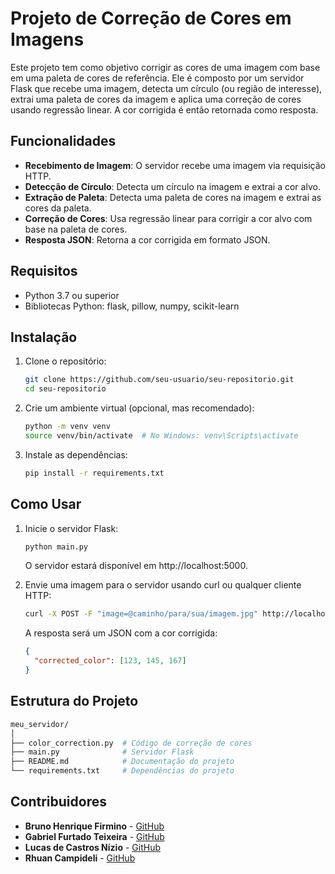 # Projeto de Correção de Cores em Imagens

Este projeto tem como objetivo corrigir as cores de uma imagem com base em uma paleta de cores de referência. Ele é composto por um servidor Flask que recebe uma imagem, detecta um círculo (ou região de interesse), extrai uma paleta de cores da imagem e aplica uma correção de cores usando regressão linear. A cor corrigida é então retornada como resposta.

## Funcionalidades

- **Recebimento de Imagem**: O servidor recebe uma imagem via requisição HTTP.
- **Detecção de Círculo**: Detecta um círculo na imagem e extrai a cor alvo.
- **Extração de Paleta**: Detecta uma paleta de cores na imagem e extrai as cores da paleta.
- **Correção de Cores**: Usa regressão linear para corrigir a cor alvo com base na paleta de cores.
- **Resposta JSON**: Retorna a cor corrigida em formato JSON.

## Requisitos

- Python 3.7 ou superior
- Bibliotecas Python: flask, pillow, numpy, scikit-learn

## Instalação

1. Clone o repositório:
    ```bash
    git clone https://github.com/seu-usuario/seu-repositorio.git
    cd seu-repositorio
    ```

2. Crie um ambiente virtual (opcional, mas recomendado):
    ```bash
    python -m venv venv
    source venv/bin/activate  # No Windows: venv\Scripts\activate
    ```

3. Instale as dependências:
    ```bash
    pip install -r requirements.txt
    ```

## Como Usar

1. Inicie o servidor Flask:
    ```bash
    python main.py
    ```

    O servidor estará disponível em http://localhost:5000.

2. Envie uma imagem para o servidor usando curl ou qualquer cliente HTTP:
    ```bash
    curl -X POST -F "image=@caminho/para/sua/imagem.jpg" http://localhost:5000/process_image
    ```

    A resposta será um JSON com a cor corrigida:
    ```json
    {
      "corrected_color": [123, 145, 167]
    }
    ```

## Estrutura do Projeto

```bash
meu_servidor/
│
├── color_correction.py  # Código de correção de cores
├── main.py              # Servidor Flask
├── README.md            # Documentação do projeto
└── requirements.txt     # Dependências do projeto
```

## Contribuidores

- **Bruno Henrique Firmino** - [GitHub](https://github.com/Bruno7k) 
- **Gabriel Furtado Teixeira** - [GitHub](https://github.com/GabrielFTgft) 
- **Lucas de Castros Nízio** - [GitHub](https://github.com/lucasnizio)
- **Rhuan Campideli** - [GitHub](https://github.com/rhuancborges)
